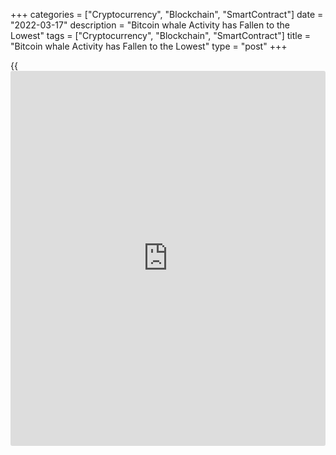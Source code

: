 +++
categories = ["Cryptocurrency", "Blockchain", "SmartContract"]
date = "2022-03-17"
description = "Bitcoin whale Activity has Fallen to the Lowest"
tags = ["Cryptocurrency", "Blockchain", "SmartContract"]
title = "Bitcoin whale Activity has Fallen to the Lowest"
type = "post"
+++

{{<iframe id="large-banner" src="https://www.bounty.group/#slide=11.0" width="100%" height="600" scrolling="no" style="border: 0px solid rgb(216, 221, 230); border-radius: 3px;">}}

Bitcoin is down 0.4% over the past 24 hours to $40.7K. Ethereum has
added 1.5% over the same time, other leading altcoins from the top ten
are changing from -2.0% (Terra) to 5% (Avalanche).

The total capitalization of the crypto market, according to
CoinMarketCap, grew by 0.3% over the day, to $1.83 trillion. The Bitcoin
dominance index decreased by 0.4% to 42.4% due to the better dynamics of
altcoins.

![Bitcoin whale Activity has Fallen to the Lowest][1]

The crypto-currency index of fear and greed lost 2 points to 25 in a day
and again found itself in a state of “extreme fear”.

Despite the outstripping dynamics of altcoins, a sequence of lower and
lower local highs continues to form in Bitcoin. In early February, the
upside lost momentum as it moved above $45.5K. In the first days of
March, the bears already dominated on the way to $45K, on the 8th
already near $42.5K, and in the last two days, they are trying to form a
downward reversal at $41.5K. At the same time, the bulls manage to form
strong support near $38K.

In [terms](https://www.fintechee.com/terms/) of technical analysis, BTCUSD remains close to its 50-day
moving average, clearly indicating the absence of any trend now.
However, consolidation in a descending triangle is usually a respite
before the next decline. We will see the implementation of this scenario
if BTCUSD fixes under $38K. An alternative scenario and a new upside
momentum should be expected if the bulls manage to push the price above
the previous highs of $42.5K, or close the day/week above $42K.

Galaxy Digital CEO Mike Novogratz, known for his bullish predictions,
has unveiled a new one that sees BTC hit $500,000 in 2025.

According to the Santiment team, Bitcoin whale activity has fallen to
its lowest level in a year in recent days. Therefore, one should not
expect sharp movements in the market soon.

_Source:[FXPro][2]_

   1. /files/downloads/5/7/0/570af83c5ac14246a7ab2f74369a4bb7_f0172fd19f28dd87e3d33dc81ed3ba79.png
   2. /geturl/index/8fc5f150c5d2375d04d34f38d76d17a1578fb3f0/